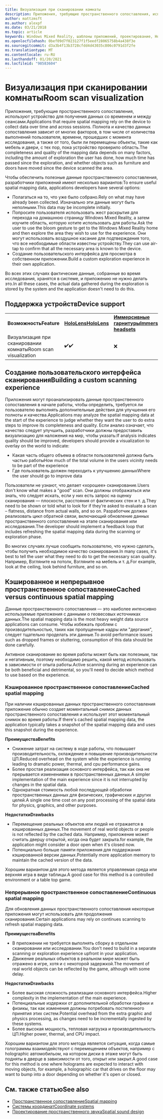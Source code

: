 ```yaml
---
title: Визуализация при сканировании комнаты
description: Приложения, требующие пространственного сопоставления, используют устройство для получения данных со временем и между сеансами.
author: mattzmsft
ms.author: alexpf
ms.date: 03/21/2018
ms.topic: article
keywords: Windows Mixed Reality, шаблоны приложений, проектирование, HoloLens, Просмотр комнаты, пространственное сопоставление, сетка, гарнитура смешанной реальности, гарнитура Windows Mixed Reality, гарнитура виртуальной реальности, HoloLens
ms.openlocfilehash: 0bef09d7f023127f1f5eedf28065758b4a438f3e
ms.sourcegitcommit: d3a3b4f13b3728cfdd4d43035c806c0791d3f2fe
ms.translationtype: MT
ms.contentlocale: ru-RU
ms.lasthandoff: 01/20/2021
ms.locfileid: "98583604"
---
```

# <a name="room-scan-visualization"></a><span data-ttu-id="67dda-104">Визуализация при сканировании комнаты</span><span class="sxs-lookup"><span data-stu-id="67dda-104">Room scan visualization</span></span>

<span data-ttu-id="67dda-105">Приложения, требующие пространственного сопоставления, используют устройство для получения данных со временем и между сеансами.</span><span class="sxs-lookup"><span data-stu-id="67dda-105">Applications that require spatial mapping rely on the device to collect data over time and across sessions.</span></span> <span data-ttu-id="67dda-106">Полнота и качество данных сопоставления зависит от многих факторов, в том числе от количества выполнений пользователя, времени, прошедших с момента исследования, а также от того, были ли перемещены объекты, такие как мебель и двери, с тех пор, пока устройство проверило область.</span><span class="sxs-lookup"><span data-stu-id="67dda-106">The completeness and quality of the mapping data depends on many factors, including the amount of exploration the user has done, how much time has passed since the exploration, and whether objects such as furniture and doors have moved since the device scanned the area.</span></span>

<span data-ttu-id="67dda-107">Чтобы обеспечить полезные данные пространственного сопоставления, разработчики приложений имеют несколько вариантов:</span><span class="sxs-lookup"><span data-stu-id="67dda-107">To ensure useful spatial mapping data, applications developers have several options:</span></span>
* <span data-ttu-id="67dda-108">Полагаться на то, что уже было собрано.</span><span class="sxs-lookup"><span data-stu-id="67dda-108">Rely on what may have already been collected.</span></span> <span data-ttu-id="67dda-109">Изначально эти данные могут быть неполными.</span><span class="sxs-lookup"><span data-stu-id="67dda-109">This data may be incomplete initially.</span></span>
* <span data-ttu-id="67dda-110">Попросите пользователя использовать жест раскрытия для перехода на домашнюю страницу Windows Mixed Reality, а затем изучите область, которую хотите использовать для работы.</span><span class="sxs-lookup"><span data-stu-id="67dda-110">Ask the user to use the bloom gesture to get to the Windows Mixed Reality home and then explore the area they wish to use for the experience.</span></span> <span data-ttu-id="67dda-111">Они могут использовать воздушное касание для подтверждения того, что все необходимые области известны устройству.</span><span class="sxs-lookup"><span data-stu-id="67dda-111">They can use air-tap to confirm that all the necessary area is known to the device.</span></span>
* <span data-ttu-id="67dda-112">Создание пользовательского интерфейса для просмотра в собственном приложении.</span><span class="sxs-lookup"><span data-stu-id="67dda-112">Build a custom exploration experience in their own application.</span></span>

<span data-ttu-id="67dda-113">Во всех этих случаях фактические данные, собранные во время исследования, хранятся в системе, и приложению не нужно делать это.</span><span class="sxs-lookup"><span data-stu-id="67dda-113">In all these cases, the actual data gathered during the exploration is stored by the system and the application doesn't need to do this.</span></span>

## <a name="device-support"></a><span data-ttu-id="67dda-114">Поддержка устройств</span><span class="sxs-lookup"><span data-stu-id="67dda-114">Device support</span></span>

<table>
    <colgroup>
    <col width="33%" />
    <col width="33%" />
    <col width="33%" />
    </colgroup>
    <tr>
        <td><span data-ttu-id="67dda-115"><strong>Возможность</strong></span><span class="sxs-lookup"><span data-stu-id="67dda-115"><strong>Feature</strong></span></span></td>
        <td><span data-ttu-id="67dda-116"><a href="/hololens/hololens1-hardware"><strong>HoloLens</strong></a></span><span class="sxs-lookup"><span data-stu-id="67dda-116"><a href="/hololens/hololens1-hardware"><strong>HoloLens</strong></a></span></span></td>
        <td><span data-ttu-id="67dda-117"><a href="../discover/immersive-headset-hardware-details.md"><strong>Иммерсивные гарнитуры</strong></a></span><span class="sxs-lookup"><span data-stu-id="67dda-117"><a href="../discover/immersive-headset-hardware-details.md"><strong>Immersive headsets</strong></a></span></span></td>
    </tr>
     <tr>
        <td><span data-ttu-id="67dda-118">Визуализация при сканировании комнаты</span><span class="sxs-lookup"><span data-stu-id="67dda-118">Room scan visualization</span></span></td>
        <td><span data-ttu-id="67dda-119">✔️</span><span class="sxs-lookup"><span data-stu-id="67dda-119">✔️</span></span></td>
        <td>❌</td>
    </tr>
</table>



## <a name="building-a-custom-scanning-experience"></a><span data-ttu-id="67dda-120">Создание пользовательского интерфейса сканирования</span><span class="sxs-lookup"><span data-stu-id="67dda-120">Building a custom scanning experience</span></span>

<span data-ttu-id="67dda-121">Приложения могут проанализировать данные пространственного сопоставления в начале работы, чтобы определить, требуется ли пользователю выполнять дополнительные действия для улучшения его полноты и качества.</span><span class="sxs-lookup"><span data-stu-id="67dda-121">Applications may analyze the spatial mapping data at the start of the experience to judge whether they want the user to do extra steps to improve its completeness and quality.</span></span> <span data-ttu-id="67dda-122">Если анализ означает, что качество следует улучшить, разработчики должны предоставить визуализацию для наложения на мир, чтобы указать:</span><span class="sxs-lookup"><span data-stu-id="67dda-122">If analysis indicates quality should be improved, developers should provide a visualization to overlay on the world to indicate:</span></span>
* <span data-ttu-id="67dda-123">Какая часть общего объема в области пользователей должна быть частью работы</span><span class="sxs-lookup"><span data-stu-id="67dda-123">How much of the total volume in the users vicinity needs to be part of the experience</span></span>
* <span data-ttu-id="67dda-124">Где пользователь должен переходить к улучшению данных</span><span class="sxs-lookup"><span data-stu-id="67dda-124">Where the user should go to improve data</span></span>

<span data-ttu-id="67dda-125">Пользователи не узнают, что делает «хорошее» сканирование.</span><span class="sxs-lookup"><span data-stu-id="67dda-125">Users don't know what makes a "good" scan.</span></span> <span data-ttu-id="67dda-126">Они должны отображаться или знать, что следует искать, если у них есть запрос на оценку сканирования — плоскости, расстояния от фактических стен и т. д.</span><span class="sxs-lookup"><span data-stu-id="67dda-126">They need to be shown or told what to look for if they’re asked to evaluate a scan – flatness, distance from actual walls, and so on.</span></span> <span data-ttu-id="67dda-127">Разработчик должен реализовать цикл обратной связи, включающий обновление данных пространственного сопоставления на этапе сканирования или исследования.</span><span class="sxs-lookup"><span data-stu-id="67dda-127">The developer should implement a feedback loop that includes refreshing the spatial mapping data during the scanning or exploration phase.</span></span>

<span data-ttu-id="67dda-128">Во многих случаях лучше сообщить пользователю, что нужно сделать, чтобы получить необходимое качество сканирования.</span><span class="sxs-lookup"><span data-stu-id="67dda-128">In many cases, it's best to tell the user what they need to do to get the necessary scan quality.</span></span> <span data-ttu-id="67dda-129">Например, Взгляните на потолк, Взгляните на мебель и т. д.</span><span class="sxs-lookup"><span data-stu-id="67dda-129">For example, look at the ceiling, look behind furniture, and so on.</span></span>

## <a name="cached-versus-continuous-spatial-mapping"></a><span data-ttu-id="67dda-130">Кэшированное и непрерывное пространственное сопоставление</span><span class="sxs-lookup"><span data-stu-id="67dda-130">Cached versus continuous spatial mapping</span></span>

<span data-ttu-id="67dda-131">Данные пространственного сопоставления — это наиболее интенсивно используемые приложения с данными о геовесовых источниках данных.</span><span class="sxs-lookup"><span data-stu-id="67dda-131">The spatial mapping data is the most heavy weight data source applications can consume.</span></span> <span data-ttu-id="67dda-132">Чтобы избежать проблем с производительностью, таких как пропущенные кадры или "дергания", следует тщательно проделать эти данные.</span><span class="sxs-lookup"><span data-stu-id="67dda-132">To avoid performance issues such as dropped frames or stuttering, consumption of this data should be done carefully.</span></span>

<span data-ttu-id="67dda-133">Активное сканирование во время работы может быть как полезным, так и негативным, поэтому необходимо решить, какой метод использовать в зависимости от опыта работы.</span><span class="sxs-lookup"><span data-stu-id="67dda-133">Active scanning during an experience can be both beneficial and detrimental, so you'll need to decide which method to use based on the experience.</span></span>

### <a name="cached-spatial-mapping"></a><span data-ttu-id="67dda-134">Кэшированное пространственное сопоставление</span><span class="sxs-lookup"><span data-stu-id="67dda-134">Cached spatial mapping</span></span>

<span data-ttu-id="67dda-135">При наличии кэшированных данных пространственного сопоставления приложение обычно создает моментальный снимок данных пространственного сопоставления и использует этот моментальный снимок во время работы.</span><span class="sxs-lookup"><span data-stu-id="67dda-135">If there's cached spatial mapping data, the application typically takes a snapshot of the spatial mapping data and uses this snapshot during the experience.</span></span>

<span data-ttu-id="67dda-136">**Преимущества**</span><span class="sxs-lookup"><span data-stu-id="67dda-136">**Benefits**</span></span>
* <span data-ttu-id="67dda-137">Снижение затрат на систему в ходе работы, что повышает производительность, охлаждение и повышение производительности ЦП.</span><span class="sxs-lookup"><span data-stu-id="67dda-137">Reduced overhead on the system while the experience is running leading to dramatic power, thermal, and cpu performance gains.</span></span>
* <span data-ttu-id="67dda-138">Более простая реализация основного интерфейса, так как она не прерывается изменениями в пространственных данных.</span><span class="sxs-lookup"><span data-stu-id="67dda-138">A simpler implementation of the main experience since it is not interrupted by changes in the spatial data.</span></span>
* <span data-ttu-id="67dda-139">Однократная стоимость любой последующей обработки пространственных данных для физических, графических и других целей.</span><span class="sxs-lookup"><span data-stu-id="67dda-139">A single one time cost on any post processing of the spatial data for physics, graphics, and other purposes.</span></span>

<span data-ttu-id="67dda-140">**Недостатки**</span><span class="sxs-lookup"><span data-stu-id="67dda-140">**Drawbacks**</span></span>
* <span data-ttu-id="67dda-141">Перемещение реальных объектов или людей не отражается в кэшированных данных.</span><span class="sxs-lookup"><span data-stu-id="67dda-141">The movement of real world objects or people is not reflected by the cached data.</span></span> <span data-ttu-id="67dda-142">Например, приложение может считать дверцу открытой, когда она будет закрыта.</span><span class="sxs-lookup"><span data-stu-id="67dda-142">for example, the application might consider a door open when it's closed now.</span></span>
* <span data-ttu-id="67dda-143">Потенциально больше памяти приложения для поддержания кэшированной версии данных.</span><span class="sxs-lookup"><span data-stu-id="67dda-143">Potentially more application memory to maintain the cached version of the data.</span></span>

<span data-ttu-id="67dda-144">Хорошим вариантом для этого метода является управляемая среда или верхняя игра в виде таблицы.</span><span class="sxs-lookup"><span data-stu-id="67dda-144">A good case for this method is a controlled environment or a table top game.</span></span>

### <a name="continuous-spatial-mapping"></a><span data-ttu-id="67dda-145">Непрерывное пространственное сопоставление</span><span class="sxs-lookup"><span data-stu-id="67dda-145">Continuous spatial mapping</span></span>

<span data-ttu-id="67dda-146">Для обновления данных пространственного сопоставления некоторые приложения могут использовать для продолжения сканирования.</span><span class="sxs-lookup"><span data-stu-id="67dda-146">Certain applications may rely on continues scanning to refresh spatial mapping data.</span></span>

<span data-ttu-id="67dda-147">**Преимущества**</span><span class="sxs-lookup"><span data-stu-id="67dda-147">**Benefits**</span></span>
* <span data-ttu-id="67dda-148">В приложении не требуется выполнять сборку в отдельном сканировании или исследовании.</span><span class="sxs-lookup"><span data-stu-id="67dda-148">You don't need to build in a separate scanning or exploration experience upfront in your application.</span></span>
* <span data-ttu-id="67dda-149">Движение реальных объектов в реальном мире может быть отражено в игре, хотя и с некоторой задержкой.</span><span class="sxs-lookup"><span data-stu-id="67dda-149">The movement of real world objects can be reflected by the game, although with some delay.</span></span>

<span data-ttu-id="67dda-150">**Недостатки**</span><span class="sxs-lookup"><span data-stu-id="67dda-150">**Drawbacks**</span></span>
* <span data-ttu-id="67dda-151">Более высокая сложность реализации основного интерфейса.</span><span class="sxs-lookup"><span data-stu-id="67dda-151">Higher complexity in the implementation of the main experience.</span></span>
* <span data-ttu-id="67dda-152">Потенциальные издержки от дополнительной обработки графики и физикы, так как изменения должны потребовать постепенного принятия этих систем.</span><span class="sxs-lookup"><span data-stu-id="67dda-152">Potential overhead from the extra graphic and physics processing, as changes need to be incrementally ingested by these systems.</span></span>
* <span data-ttu-id="67dda-153">Более высокая мощность, тепловая нагрузка и производительность ЦП.</span><span class="sxs-lookup"><span data-stu-id="67dda-153">Higher power, thermal, and CPU impact.</span></span>

<span data-ttu-id="67dda-154">Хорошим вариантом для этого метода является ситуация, когда самые голограммы взаимодействуют с перемещением объектов, например с holographic автомобильом, на котором диски в этаже могут быть подняты в дверце в зависимости от того, открыт или закрыт.</span><span class="sxs-lookup"><span data-stu-id="67dda-154">A good case for this method is one where holograms are expected to interact with moving objects, for example, a holographic car that drives on the floor may want to bump into a door depending on whether it's open or closed.</span></span>

## <a name="see-also"></a><span data-ttu-id="67dda-155">См. также статью</span><span class="sxs-lookup"><span data-stu-id="67dda-155">See also</span></span>

* [<span data-ttu-id="67dda-156">Пространственное сопоставление</span><span class="sxs-lookup"><span data-stu-id="67dda-156">Spatial mapping</span></span>](spatial-mapping.md)
* [<span data-ttu-id="67dda-157">Системы координат</span><span class="sxs-lookup"><span data-stu-id="67dda-157">Coordinate systems</span></span>](coordinate-systems.md)
* [<span data-ttu-id="67dda-158">Проектирование пространственного звука</span><span class="sxs-lookup"><span data-stu-id="67dda-158">Spatial sound design</span></span>](spatial-sound-design.md)